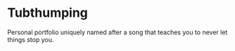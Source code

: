 # Tubthumping
Personal portfolio uniquely named after a song that teaches you to never let things stop you.
